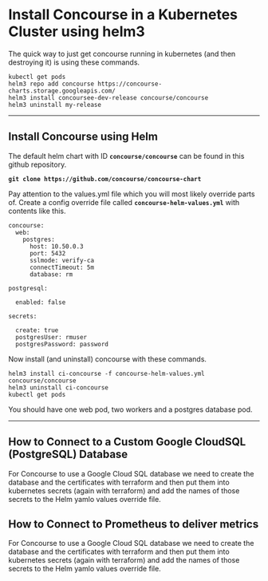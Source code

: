 
# Install Concourse in a Kubernetes Cluster using helm3

The quick way to just get concourse running in kubernetes (and then destroying it) is using these commands.

```
kubectl get pods
helm3 repo add concourse https://concourse-charts.storage.googleapis.com/
helm3 install concoursee-dev-release concourse/concourse
helm3 uninstall my-release
```

---


## Install Concourse using Helm

The default helm chart with ID **`concourse/concourse`** can be found in this github repository.

**`git clone https://github.com/concourse/concourse-chart`**

Pay attention to the values.yml file which you will most likely override parts of. Create a config override file called **`concourse-helm-values.yml`** with contents like this.

```
concourse:
  web:
    postgres:
      host: 10.50.0.3
      port: 5432
      sslmode: verify-ca
      connectTimeout: 5m
      database: rm

postgresql:

  enabled: false

secrets:

  create: true
  postgresUser: rmuser
  postgresPassword: password
```

Now install (and uninstall) concourse with these commands.

```
helm3 install ci-concourse -f concourse-helm-values.yml concourse/concourse
helm3 uninstall ci-concourse
kubectl get pods
```

You should have one web pod, two workers and a postgres database pod.


---


## How to Connect to a Custom Google CloudSQL (PostgreSQL) Database

For Concourse to use a Google Cloud SQL database we need to create the database and the certificates with terraform and then put them into kubernetes secrets (again with terraform) and add the names of those secrets to the Helm yamlo values override file.


## How to Connect to Prometheus to deliver metrics

For Concourse to use a Google Cloud SQL database we need to create the database and the certificates with terraform and then put them into kubernetes secrets (again with terraform) and add the names of those secrets to the Helm yamlo values override file.

